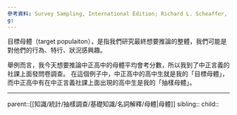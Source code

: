 ```yaml
---
參考資料: Survey Sampling, International Edition; Richard L. Scheaffer, William Mendenhall. III, R. Lyman Ott, Kenneth G. Gerow
g:
---
```

目標母體（target populaiton），是指我們研究最終想要推論的整體，我們可能是對他們的行為、特行、狀況感興趣。

舉例而言，我今天想要推論中正高中的母體平均會考分數，所以我到了中正言義的社課上面發問卷調查。
在這個例子中，中正高中的高中生就是我的「目標母體」，而中正高中有在中正言義社課上面出現的高中生是我的「抽樣母體」。
- - -
parent::[[知識/統計/抽樣調查/基礎知識/名詞解釋/母體|母體]]
sibling::
child::
